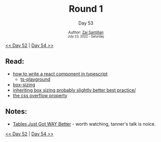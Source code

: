 <div align="center">
  <h1>Round 1</h1>
  <p>Day 53</p>
  <sub>
    Author: <a href="https://github.com/plskz" target="_blank">Zai Santillan</a>
    <br>
    <small>July 23, 2022 - Saturday</small>
  </sub>
</div>

[<< Day 52](day052.md) | [Day 54 >>](day054.md)

## Read:

- [how to write a react component in typescript](https://kentcdodds.com/blog/how-to-write-a-react-component-in-typescript)
  - [ts-playground](https://www.typescriptlang.org/play?#code/FDAuE8AcFMAIGECGAbAxgV2Y0B7ATgAp46QDOsAvLAN7CywAeAXLAHboC2ARtHgDR1YJXtnwsA1tHA4AZrAgxZQmHmwBLHK1KDwLdt17AAviFSbSoZSNAatlGoIDkAakcsAFMzace-WLu8DPABKPR9eSgA+RlhnfwF6RwBaN1hPMKC+fwzfUMDfKJik+KcAKlT0-N4sgP1cnIiKaIZYUpLEgHoKrzrq7KqQhrxClo722A6xx1Lyjx7wv1qFvN7hppiZkpNgMy1LeBwOSE1oVksqd2pGLOFVXEWjFiQ0TFFCYjJgwtp6YxBgA5HE5nS5eABMNxUbxYjkcNRYAGZYEZgkA)
- [box-sizing](https://css-tricks.com/box-sizing/)
- [inheriting box sizing probably slightly better best practice/](https://css-tricks.com/inheriting-box-sizing-probably-slightly-better-best-practice/)
- [the css overflow property](https://css-tricks.com/the-css-overflow-property/)

## Notes:

- [Tables Just Got WAY Better](https://youtu.be/aFCxPo0kOGk) - worth watching, tanner's talk is noice.

[<< Day 52](day052.md) | [Day 54 >>](day054.md)
